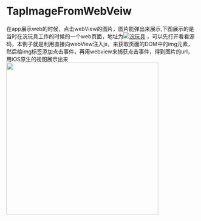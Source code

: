 # TapImageFromWebVeiw
在app展示web的时候，点击webView的图片，图片能弹出来展示,下图展示的是当时在浣玩具工作的时候的一个web页面，地址为[![浣玩具](http://www.mywabao.com/front/app/disinfection_process?src=iphone_client)](http://www.mywabao.com/front/app/disinfection_process?src=iphone_client)&nbsp;，可以先打开看看源码，本例子就是利用直接向webView注入js，来获取页面的DOM中的img元素，然后给img标签添加点击事件，再用webview来捕获点击事件，得到图片的url，用iOS原生的视图展示出来<br>
<img src="https://github.com/litong19930321/TapImageFromWebVeiw/blob/master/eg.png" width="400">